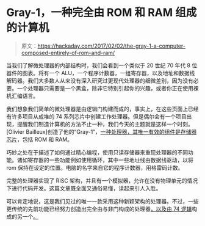 # Gray-1，一种完全由 ROM 和 RAM 组成的计算机

> 原文：<https://hackaday.com/2017/02/02/the-gray-1-a-computer-composed-entirely-of-rom-and-ram/>

当我们了解微处理器的内部结构时，我们会看到一个类似于 20 世纪 70 年代 8 位器件的图表。将有一个 ALU，一个程序计数器，一组寄存器，以及地址和数据线解码器。我们大多数人从来没有深入研究过更现代处理器的细微差别，因为没有必要。一个处理器只需要是一个黑盒，除非它特别引起你的兴趣，或者你正在使用裸机汇编语言。

我们想象我们简单的微处理器是由逻辑门构建而成的，事实上，在这些页面上已经有许多项目从成堆的 74 系列芯片中创建工作处理器。但是偶尔会有一个项目出现，提醒我们制造计算机的方法不止一种，我们今天的主题就是这样一个时刻。[Olivier Bailleux]创造了他的“Gray-1”，[一种处理器，其唯一有效的组件是存储器芯片](http://2x-1.net/ob/gray1/)，包括 ROM 和 RAM。

巧妙之处在于描述了如何通过精心编程，使用只读存储器来重现处理器的不同功能。诸如寄存器的一些功能例如使用循环，其中一些地址线由数据线驱动，以将 rom 保持在设定的位置。电脑的名字来自它的程序计数器，用格雷码计数。

完整的处理器实现了 RISC 架构，并且有一个模拟器，允许在没有物理单元的情况下进行代码开发。这篇文章既全面又通俗易懂，读起来引人入胜。

可以肯定地说，这是我们见过的唯一一款采用这种新颖架构的处理器。不过，一些更传统的先前功能已经努力创造出完全由与非门构成的处理器[，以及由 74 逻辑](http://hackaday.com/2016/02/24/8-bit-computer-made-solely-from-nand-gates/)构成的另一个[。](http://hackaday.com/2009/10/30/processor-built-with-transistor-transistor-logic/)